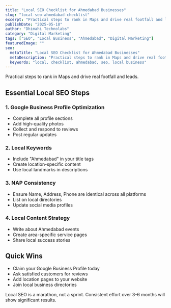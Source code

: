 ```yaml
---
title: "Local SEO Checklist for Ahmedabad Businesses"
slug: "local-seo-ahmedabad-checklist"
excerpt: "Practical steps to rank in Maps and drive real footfall and leads."
publishDate: "2025-05-18"
author: "Dhimahi Technolabs"
category: "Digital Marketing"
tags: ["SEO", "Local Business", "Ahmedabad", "Digital Marketing"]
featuredImage: ""
seo:
  metaTitle: "Local SEO Checklist for Ahmedabad Businesses"
  metaDescription: "Practical steps to rank in Maps and drive real footfall and leads."
  keywords: "local, checklist, ahmedabad, seo, local business"
---
```



Practical steps to rank in Maps and drive real footfall and leads.

## Essential Local SEO Steps

### 1. Google Business Profile Optimization
- Complete all profile sections
- Add high-quality photos
- Collect and respond to reviews
- Post regular updates

### 2. Local Keywords
- Include "Ahmedabad" in your title tags
- Create location-specific content
- Use local landmarks in descriptions

### 3. NAP Consistency
- Ensure Name, Address, Phone are identical across all platforms
- List on local directories
- Update social media profiles

### 4. Local Content Strategy
- Write about Ahmedabad events
- Create area-specific service pages
- Share local success stories

## Quick Wins

- Claim your Google Business Profile today
- Ask satisfied customers for reviews
- Add location pages to your website
- Join local business directories

Local SEO is a marathon, not a sprint. Consistent effort over 3-6 months will show significant results.